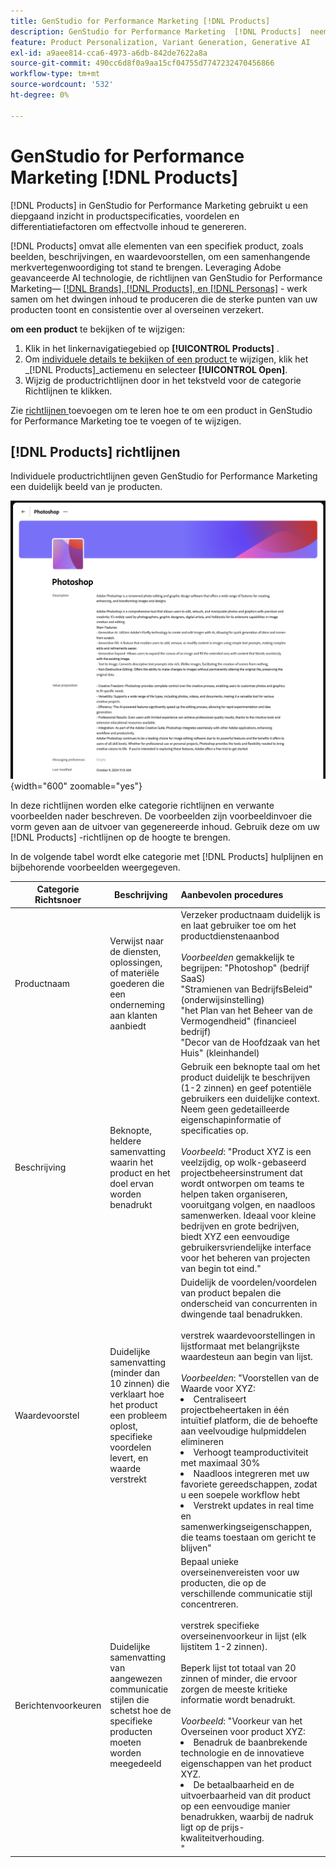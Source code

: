 ```yaml
---
title: GenStudio for Performance Marketing [!DNL Products]
description: GenStudio for Performance Marketing  [!DNL Products]  neemt alle aspecten van uw product-beelden, beschrijvingen, en waardevoorstellen-op om relevante inhoud tot stand te brengen die productsterke punten benadrukt en consistentie in productoverseinen handhaaft.
feature: Product Personalization, Variant Generation, Generative AI
exl-id: a9aee814-cca6-4973-a6db-842de7622a8a
source-git-commit: 490cc6d8f0a9aa15cf04755d7747232470456866
workflow-type: tm+mt
source-wordcount: '532'
ht-degree: 0%

---
```


# GenStudio for Performance Marketing [!DNL Products]

[!DNL Products] in GenStudio for Performance Marketing gebruikt u een diepgaand inzicht in productspecificaties, voordelen en differentiatiefactoren om effectvolle inhoud te genereren.

[!DNL Products] omvat alle elementen van een specifiek product, zoals beelden, beschrijvingen, en waardevoorstellen, om een samenhangende merkvertegenwoordiging tot stand te brengen. Leveraging Adobe geavanceerde AI technologie, de richtlijnen van GenStudio for Performance Marketing— [[!DNL Brands],  [!DNL Products], en  [!DNL Personas]](/help/user-guide/guidelines/overview.md) - werk samen om het dwingen inhoud te produceren die de sterke punten van uw producten toont en consistentie over al overseinen verzekert.

**om een product** te bekijken of te wijzigen:

1. Klik in het linkernavigatiegebied op **[!UICONTROL Products]** .
1. Om [ individuele details te bekijken of een product ](add-guidelines.md#manage-products) te wijzigen, klik het _[!DNL Products]_actiemenu en selecteer **[!UICONTROL Open]**.
1. Wijzig de productrichtlijnen door in het tekstveld voor de categorie Richtlijnen te klikken.

Zie [ richtlijnen ](add-guidelines.md) toevoegen om te leren hoe te om een product in GenStudio for Performance Marketing toe te voegen of te wijzigen.

## [!DNL Products] richtlijnen

Individuele productrichtlijnen geven GenStudio for Performance Marketing een duidelijk beeld van je producten.

![ Richtlijnen van het Product ](/help/assets/products.png){width="600" zoomable="yes"}

In deze richtlijnen worden elke categorie richtlijnen en verwante voorbeelden nader beschreven. De voorbeelden zijn voorbeeldinvoer die vorm geven aan de uitvoer van gegenereerde inhoud. Gebruik deze om uw [!DNL Products] -richtlijnen op de hoogte te brengen.

In de volgende tabel wordt elke categorie met [!DNL Products] hulplijnen en bijbehorende voorbeelden weergegeven.

| Categorie Richtsnoer | Beschrijving | Aanbevolen procedures |
| ------------------| ----------------| :---------- |
| Productnaam | Verwijst naar de diensten, oplossingen, of materiële goederen die een onderneming aan klanten aanbiedt | Verzeker productnaam duidelijk is en laat gebruiker toe om het productdienstenaanbod <br><br>_Voorbeelden_ gemakkelijk te begrijpen: &quot;Photoshop&quot; (bedrijf SaaS) <br> &quot;Stramienen van BedrijfsBeleid&quot; (onderwijsinstelling) <br> &quot;het Plan van het Beheer van de Vermogendheid&quot; (financieel bedrijf) <br> &quot;Decor van de Hoofdzaak van het Huis&quot; (kleinhandel) |
| Beschrijving | Beknopte, heldere samenvatting waarin het product en het doel ervan worden benadrukt | Gebruik een beknopte taal om het product duidelijk te beschrijven (1-2 zinnen) en geef potentiële gebruikers een duidelijke context. Neem geen gedetailleerde eigenschapinformatie of specificaties op.<br><br>_Voorbeeld_: &quot;Product XYZ is een veelzijdig, op wolk-gebaseerd projectbeheersinstrument dat wordt ontworpen om teams te helpen taken organiseren, vooruitgang volgen, en naadloos samenwerken. Ideaal voor kleine bedrijven en grote bedrijven, biedt XYZ een eenvoudige gebruikersvriendelijke interface voor het beheren van projecten van begin tot eind.&quot; |
| Waardevoorstel | Duidelijke samenvatting (minder dan 10 zinnen) die verklaart hoe het product een probleem oplost, specifieke voordelen levert, en waarde verstrekt | Duidelijk de voordelen/voordelen van product bepalen die onderscheid van concurrenten in dwingende taal benadrukken.<br><br> verstrek waardevoorstellingen in lijstformaat met belangrijkste waardesteun aan begin van lijst.<br><br>_Voorbeelden_: &quot;Voorstellen van de Waarde voor XYZ:<br><li>Centraliseert projectbeheertaken in één intuïtief platform, die de behoefte aan veelvoudige hulpmiddelen elimineren</li><li>Verhoogt teamproductiviteit met maximaal 30%</li><li>Naadloos integreren met uw favoriete gereedschappen, zodat u een soepele workflow hebt</li><li>Verstrekt updates in real time en samenwerkingseigenschappen, die teams toestaan om gericht te blijven&quot;</li> |
| Berichtenvoorkeuren | Duidelijke samenvatting van aangewezen communicatie stijlen die schetst hoe de specifieke producten moeten worden meegedeeld | Bepaal unieke overseinenvereisten voor uw producten, die op de verschillende communicatie stijl concentreren.<br><br> verstrek specifieke overseinenvoorkeur in lijst (elk lijstitem 1-2 zinnen).<br><br> Beperk lijst tot totaal van 20 zinnen of minder, die ervoor zorgen de meeste kritieke informatie wordt benadrukt.<br><br>_Voorbeeld_: &quot;Voorkeur van het Overseinen voor product XYZ:<li>Benadruk de baanbrekende technologie en de innovatieve eigenschappen van het product XYZ.</li><li>De betaalbaarheid en de uitvoerbaarheid van dit product op een eenvoudige manier benadrukken, waarbij de nadruk ligt op de prijs-kwaliteitverhouding.</li>&quot; |
